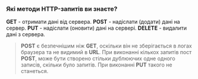 ### Які методи HTTP-запитів ви знаєте?
**GET** - отримати дані від сервера.
**POST** - надіслати (додати) дані на сервер.
**PUT** - надіслати (оновити) дані на сервері.
**DELETE** - видалити дані з сервера.

> **POST** є безпечнішим ніж **GET**, оскільки він не зберігається в логах браузера та не видимий в **URL**.
> При виконанні кількох запитів пост **POST**, може бути створено стільки дублюючих одне одного записів, скільки було запитів. При виконанні **PUT** такого не станеться.
